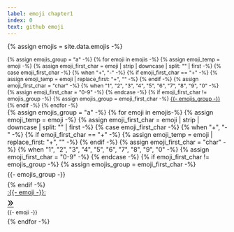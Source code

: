 ```yaml
---
label: emoji chapter1
index: 0
text: github emoji
---
```


{% assign emojis = site.data.emojis -%}
<div id="articles-github-emoji" class="row w-100 h-100 p-0 m-0 include-container-lazyload-img">
  <div class="col-1 h-100 p-0" style="font-size:12px;">
    <nav id="github-emoji_group_scrollspy_navbar" class="h-100 flex-column align-items-stretch border-end scrollbar scrollbar-blue overflow-y-auto">
      <nav class="nav nav-pills flex-column justify-content-center">
        {% assign emojis_group = "a" -%}
        {% for emoji in emojis -%}
            {% assign emoji_temp = emoji -%}
            {% assign emoji_first_char = emoji | strip | downcase | split: "" | first -%}
            {% case emoji_first_char -%}
                {% when "+", "-" -%}
                    {% if emoji_first_char == "+" -%}
                        {% assign emoji_temp = emoji | replace_first: "+", "" -%}
                    {% endif -%}
                    {% assign emoji_first_char = "char" -%}
                {% when "1", "2", "3", "4", "5", "6", "7", "8", "9", "0" -%}
                    {% assign emoji_first_char = "0-9" -%}
            {% endcase -%}
            {% if emoji_first_char != emojis_group -%}
                {% assign emojis_group = emoji_first_char -%}
                <a class="nav-link text-center p-0" style="border-radius:2px;" href="#github-emoji_{{- emoji_temp -}}_{{- emojis_group -}}-group_scrollspy">{{- emojis_group -}}</a>
            {% endif -%}
        {% endfor -%}
      </nav>
    </nav>
  </div>
  <div class="col-11 h-100 p-0 m-0">
    <div data-bs-spy="scroll" data-bs-target="#github-emoji_group_scrollspy_navbar" data-bs-smooth-scroll="true" class="d-flex justify-content-evenly flex-wrap scrollbar scrollbar-blue h-100 overflow-y-auto" tabindex="0"> 
    {% assign emojis_group = "a" -%}
    {% for emoji in emojis-%}
        {% assign emoji_temp = emoji -%}
        {% assign emoji_first_char = emoji | strip | downcase | split: "" | first -%}
        {% case emoji_first_char -%}
            {% when "+", "-" -%}
                {% if emoji_first_char == "+" -%}
                    {% assign emoji_temp = emoji | replace_first: "+", "" -%}
                {% endif -%}
                {% assign emoji_first_char = "char" -%}
            {% when "1", "2", "3", "4", "5", "6", "7", "8", "9", "0" -%}
                {% assign emoji_first_char = "0-9" -%}
        {% endcase -%}
        {% if emoji_first_char != emojis_group -%}
            {% assign emojis_group = emoji_first_char -%}
            <div class="w-100 bg-body-tertiary ps-2" style="height:30px;line-height:30px;font-weight:bloder;" id="github-emoji_{{- emoji_temp -}}_{{- emojis_group -}}-group_scrollspy">
                {{- emojis_group -}}
            </div>
        {% endif -%}
        <div class="card my-1" style="min-width: 220px;max-width:260px;min-height:60px;max-height:80px;">
            <a class="row g-0 d-flex justify-content-between align-items-center text-decoration-none" style="height:35px;" data-bs-toggle="collapse" href="#github-emoji_{{- emoji_temp -}}-card-description_collapse" role="button" aria-expanded="false" aria-controls="github-emoji_{{- emoji_temp -}}-card-description_collapse">
                <div class="col-8 text-truncate p-0 ps-2">
                    :{{- emoji -}}:
                </div>
                <div class="col-4 p-0 pe-2 d-flex justify-content-end align-items-center" style="height:30px;">
                    <span style="font-size:25px;" aria-hidden="true">&raquo;</span>
                </div>
            </a>
            <div class="collapse px-1 align-middle text-truncate user-select-all border-bottom" style="height:20px;border-radius:3px;font-size:12px;" id="github-emoji_{{- emoji_temp -}}-card-description_collapse">
                {{- emoji -}}
            </div>
        </div>
    {% endfor -%}
    </div>
  </div>
</div>

